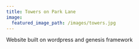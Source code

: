 ```yaml
---
title: Towers on Park Lane
image:
  featured_image_path: /images/towers.jpg
---
```



Website built on wordpress and genesis framework